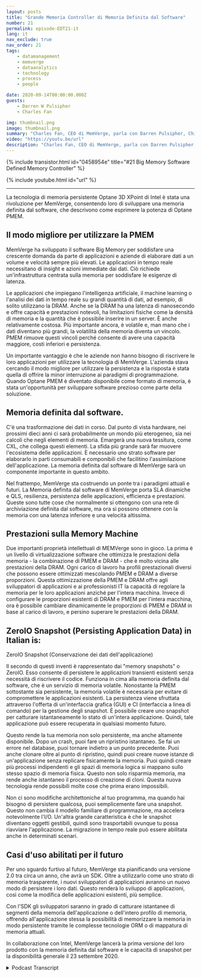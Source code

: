 ```yaml
---
layout: posts
title: "Grande Memoria Controller di Memoria Definita dal Software"
number: 21
permalink: episode-EDT21-it
lang: it
nav_exclude: true
nav_order: 21
tags:
    - datamanagement
    - memverge
    - dataanalytics
    - technology
    - process
    - people

date: 2020-09-14T00:00:00.000Z
guests:
    - Darren W Pulsipher
    - Charles Fan

img: thumbnail.png
image: thumbnail.png
summary: "Charles Fan, CEO di MemVerge, parla con Darren Pulsipher, Chief Solutions Architect, Settore Pubblico, Intel, sulla loro nuova tecnologia, i controller di memoria software-defined Big Memory. La tecnologia utilizza la memoria persistente Intel 3D XPoint Optane per colmare efficientemente il divario tra le architetture attuali e future, offrendo una capacità maggiore, costi più bassi e persistenza."
video: "https://youtu.be/url"
description: "Charles Fan, CEO di MemVerge, parla con Darren Pulsipher, Chief Solutions Architect, Settore Pubblico, Intel, sulla loro nuova tecnologia, i controller di memoria software-defined Big Memory. La tecnologia utilizza la memoria persistente Intel 3D XPoint Optane per colmare efficientemente il divario tra le architetture attuali e future, offrendo una capacità maggiore, costi più bassi e persistenza."
---
```


<div>
{% include transistor.html id="0458954e" title="#21 Big Memory Software Defined Memory Controller" %}

{% include youtube.html id="url" %}
</div>

---

La tecnologia di memoria persistente Optane 3D XPoint di Intel è stata una rivoluzione per MemVerge, consentendo loro di sviluppare una memoria definita dal software, che descrivono come esprimere la potenza di Optane PMEM.

## Il modo migliore per utilizzare la PMEM

MemVerge ha sviluppato il software Big Memory per soddisfare una crescente domanda da parte di applicazioni e aziende di elaborare dati a un volume e velocità sempre più elevati. Le applicazioni in tempo reale necessitano di insight e azioni immediate dai dati. Ciò richiede un'infrastruttura centrata sulla memoria per soddisfare le esigenze di latenza.

Le applicazioni che impiegano l'intelligenza artificiale, il machine learning o l'analisi dei dati in tempo reale su grandi quantità di dati, ad esempio, di solito utilizzano la DRAM. Anche se la DRAM ha una latenza di nanosecondo e offre capacità e prestazioni notevoli, ha limitazioni fisiche come la densità di memoria e la quantità che è possibile inserire in un server. È anche relativamente costosa. Più importante ancora, è volatile e, man mano che i dati diventano più grandi, la volatilità della memoria diventa un vincolo. PMEM rimuove questi vincoli perché consente di avere una capacità maggiore, costi inferiori e persistenza.

Un importante vantaggio è che le aziende non hanno bisogno di riscrivere le loro applicazioni per utilizzare la tecnologia di MemVerge. L'azienda stava cercando il modo migliore per utilizzare la persistenza e la risposta è stata quella di offrire la minor interruzione ai paradigmi di programmazione. Quando Optane PMEM è diventato disponibile come formato di memoria, è stata un'opportunità per sviluppare software prezioso come parte della soluzione.

## Memoria definita dal software.

C'è una trasformazione dei dati in corso. Dal punto di vista hardware, nei prossimi dieci anni ci sarà probabilmente un mondo più eterogeneo, sia nei calcoli che negli elementi di memoria. Emargerà una nuova tessitura, come CXL, che collega questi elementi. La sfida più grande sarà far muovere l'ecosistema delle applicazioni. È necessario uno strato software per elaborarlo in parti consumabili e componibili che facilitino l'assimilazione dell'applicazione. La memoria definita dal software di MemVerge sarà un componente importante in questo ambito.

Nel frattempo, MemVerge sta costruendo un ponte tra i paradigmi attuali e futuri. La Memoria definita dal software di MemVerge porta SLA dinamiche e QLS, resilienza, persistenza delle applicazioni, efficienza e prestazioni. Queste sono tutte cose che normalmente si ottengono con una rete di archiviazione definita dal software, ma ora si possono ottenere con la memoria con una latenza inferiore e una velocità altissima.

## Prestazioni sulla Memory Machine

Due importanti proprietà intellettuali di MEMVerge sono in gioco. La prima è un livello di virtualizzazione software che ottimizza le prestazioni della memoria - la combinazione di PMEM e DRAM - che è molto vicina alle prestazioni della DRAM. Ogni carico di lavoro ha profili prestazionali diversi che possono essere ottimizzati mescolando PMEM e DRAM a diverse proporzioni. Questa ottimizzazione della PMEM e DRAM offre agli sviluppatori di applicazioni e ai professionisti IT la capacità di regolare la memoria per le loro applicazioni anziché per l'intera macchina. Invece di configurare le proporzioni esistenti di DRAM e PMEM per l'intera macchina, ora è possibile cambiare dinamicamente le proporzioni di PMEM e DRAM in base al carico di lavoro, e persino superare le prestazioni della DRAM.

## ZeroIO Snapshot (Persisting Application Data) in Italian is:

ZeroIO Snapshot (Conservazione dei dati dell'applicazione)

Il secondo di questi inventi è rappresentato dai "memory snapshots" o ZeroIO. Esso consente di persistere le applicazioni transienti esistenti senza necessità di riscrivere il codice. Funziona in cima alla memoria definita dal software, che è un servizio di memoria volatile. Nonostante la PMEM sottostante sia persistente, la memoria volatile è necessaria per evitare di compromettere le applicazioni esistenti. La persistenza viene sfruttata attraverso l'offerta di un'interfaccia grafica (GUI) e CI (interfaccia a linea di comando) per la gestione degli snapshot. È possibile creare uno snapshot per catturare istantaneamente lo stato di un'intera applicazione. Quindi, tale applicazione può essere recuperata in qualsiasi momento futuro.

Questo rende la tua memoria non solo persistente, ma anche altamente disponibile. Dopo un crash, puoi fare un ripristino istantaneo. Se fai un errore nel database, puoi tornare indietro a un punto precedente. Puoi anche clonare oltre al punto di ripristino, quindi puoi creare nuove istanze di un'applicazione senza replicare fisicamente la memoria. Puoi quindi creare più processi indipendenti e gli spazi di memoria logica si mappano sullo stesso spazio di memoria fisica. Questo non solo risparmia memoria, ma rende anche istantaneo il processo di creazione di cloni. Questa nuova tecnologia rende possibili molte cose che prima erano impossibili.

Non ci sono modifiche architettoniche al tuo programma, ma quando hai bisogno di persistere qualcosa, puoi semplicemente fare una snapshot. Questo non cambia il modello familiare di programmazione, ma accelera notevolmente l'I/O. Un'altra grande caratteristica è che le snapshot diventano oggetti gestibili, quindi sono trasportabili ovunque tu possa riavviare l'applicazione. La migrazione in tempo reale può essere abilitata anche in determinati scenari.

## Casi d'uso abilitati per il futuro

Per uno sguardo furtivo al futuro, MemVerge sta pianificando una versione 2.0 tra circa un anno, che avrà un SDK. Oltre a utilizzarlo come uno strato di memoria trasparente, i nuovi sviluppatori di applicazioni avranno un nuovo modo di persistere i loro dati. Questo renderà lo sviluppo di applicazioni, così come la modifica delle applicazioni esistenti, più semplice.

Con l'SDK gli sviluppatori saranno in grado di catturare istantanee di segmenti della memoria dell'applicazione o dell'intero profilo di memoria, offrendo all'applicazione stessa la possibilità di memorizzare la memoria in modo persistente tramite le complesse tecnologie ORM o di mappatura di memoria attuali.

In collaborazione con Intel, MemVerge lancerà la prima versione del loro prodotto con la memoria definita dal software e le capacità di snapshot per la disponibilità generale il 23 settembre 2020.



<details>
<summary> Podcast Transcript </summary>

<p></p>

</details>
